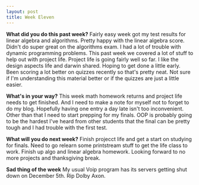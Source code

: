 ```yaml
---
layout: post
title: Week Eleven
---
```


**What did you do this past week?**
Fairly easy week got my test results for linear algebra and algorithms. Pretty happy with the linear algebra score. Didn't do super great on the
algorithms exam. I had a lot of trouble with dynamic programming problems. This past week we covered a lot of stuff to help out with project life.
Project life is going fairly well so far. I like the design aspects life and darwin shared. Hoping to get done a little early. Been scoring a lot better
on quizzes recently so that's pretty neat. Not sure if I'm understanding this material better or if the quizzes are just a little easier. 

**What's in your way?**
This week math homework returns and project life needs to get finished. And I need to make a note for myself not to forget to do my blog. Hopefully having one entry a day late
isn't too inconvenient. Other than that I need to start prepping for my finals. OOP is probably going to be the hardest I've heard from other students that the final
can be pretty tough and I had trouble with the first test.
 
**What will you do next week?**
Finish projecct life and get a start on studying for finals. Need to go relearn some printstream stuff to get the life class to work.
Finish up algo and linear algebra homework. Looking forward to no more projects and thanksgiving break.

**Sad thing of the week**
My usual Voip program has its servers getting shut down on December 5th.
Rip Dolby Axon.

